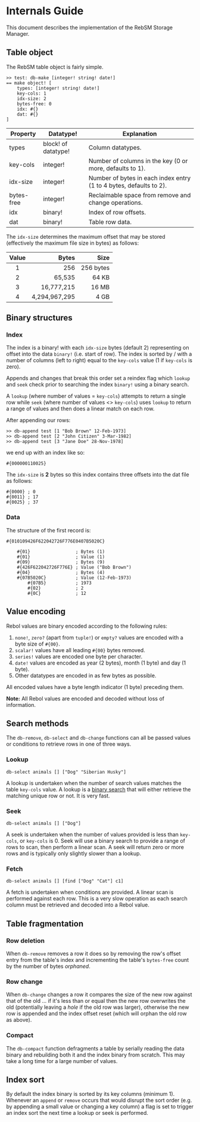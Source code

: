 # Internals Guide

This document describes the implementation of the RebSM Storage Manager.

## Table object

The RebSM table object is fairly simple.

	>> test: db-make [integer! string! date!]
	== make object! [
	    types: [integer! string! date!]
	    key-cols: 1
	    idx-size: 2
	    bytes-free: 0
	    idx: #{}
	    dat: #{}
	]

Property   | Datatype!           | Explanation
---------- | ------------------- | ------------------------------------------------------------------
types      | block! of datatype! | Column datatypes.
key-cols   | integer!            | Number of columns in the key (0 or more, defaults to 1).
idx-size   | integer!            | Number of bytes in each index entry (1 to 4 bytes, defaults to 2).
bytes-free | integer!            | Reclaimable space from remove and change operations.
idx        | binary!             | Index of row offsets.
dat        | binary!             | Table row data.

The `idx-size` determines the maximum offset that may be stored (effectively the maximum file size in bytes) as follows:

Value | Bytes         | Size
:---: | ------------: | --------:
1     |           256 | 256 bytes
2     |        65,535 |     64 KB
3     |    16,777,215 |     16 MB
4     | 4,294,967,295 |      4 GB

## Binary structures

### Index

The index is a binary! with each `idx-size` bytes (default 2) representing on offset into the data `binary!` (i.e. start of row). The index is sorted by / with a number of columns (left to right) equal to the `key-cols` value (1 if `key-cols` is zero).

Appends and changes that break this order set a reindex flag which `lookup` and `seek` check prior to searching the index `binary!` using a binary search.

A `lookup` (where number of values = `key-cols`) attempts to return a single row while `seek` (where number of values <> `key-cols`) uses `lookup` to return a range of values and then does a linear match on each row.

After appending our rows:

	>> db-append test [1 "Bob Brown" 12-Feb-1973]
	>> db-append test [2 "John Citizen" 3-Mar-1982]
	>> db-append test [3 "Jane Doe" 28-Nov-1978]

we end up with an index like so:

	#{000000110025}

The `idx-size` is **2** bytes so this index contains three offsets into the dat file as follows:

	#{0000} ; 0
	#{0011} ; 17
	#{0025} ; 37

### Data

The structure of the first record is:

	#{010109426F622042726F776E0407B5020C}

	    #{01}                 ; Bytes (1)
	    #{01}                 ; Value (1)
	    #{09}                 ; Bytes (9)
	    #{426F622042726F776E} ; Value ("Bob Brown")
	    #{04}                 ; Bytes (4)
	    #{07B5020C}           ; Value (12-Feb-1973)
	        #{07B5}           ; 1973
	        #{02}             ; 2
	        #{0C}             ; 12

## Value encoding

Rebol values are binary encoded according to the following rules:

1. `none!`, `zero?` (apart from `tuple!`) or `empty?` values are encoded with a byte size of `#{00}`.
2. `scalar!` values have all leading `#{00}` bytes removed.
3. `series!` values are encoded one byte per character.
4. `date!` values are encoded as year (2 bytes), month (1 byte) and day (1 byte).
5. Other datatypes are encoded in as few bytes as possible.

All encoded values have a byte length indicator (1 byte) preceding them.

**Note:** All Rebol values are encoded and decoded without loss of information.

## Search methods

The `db-remove`, `db-select` and `db-change` functions can all be passed values or conditions to retrieve rows in one of three ways.

### Lookup

	db-select animals [] ["Dog" "Siberian Husky"]

A lookup is undertaken when the number of search values matches the table `key-cols` value. A lookup is a [binary search](http://en.wikipedia.org/wiki/Binary_search_algorithm) that will either retrieve the matching unique row or not. It is very fast.

### Seek

	db-select animals [] ["Dog"]

A seek is undertaken when the number of values provided is less than `key-cols`, or `key-cols` is 0. Seek will use a binary search to provide a range of rows to scan, then perform a linear scan. A seek will return zero or more rows and is typically only slightly slower than a lookup.

### Fetch

	db-select animals [] [find ["Dog" "Cat"] c1]

A fetch is undertaken when conditions are provided. A linear scan is performed against each row. This is a very slow operation as each search column must be retrieved and decoded into a Rebol value.

## Table fragmentation

### Row deletion

When `db-remove` removes a row it does so by removing the row's offset entry from the table's index and incrementing the table's `bytes-free` count by the number of bytes *orphaned*.

### Row change

When `db-change` changes a row it compares the size of the new row against that of the old ... if it's less than or equal then the new row overwrites the old (potentially leaving a *hole* if the old row was larger), otherwise the new row is appended and the index offset reset (which will orphan the old row as above).

### Compact

The `db-compact` function defragments a table by serially reading the data binary and rebuilding both it and the index binary from scratch. This may take a long time for a large number of values.

## Index sort

By default the index binary is sorted by its key columns (minimum 1). Whenever an `append` or `remove` occurs that would disrupt the sort order (e.g. by appending a small value or changing a key column) a flag is set to trigger an index sort the next time a lookup or seek is performed.
